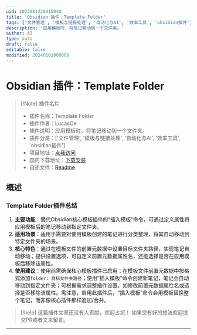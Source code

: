 ```yaml
---
uid: 2025081220015040
title: 'Obsidian 插件：Template Folder'
tags: ['文件管理', '模板与链接处理', '自动化与AI', '效率工具', 'obsidian插件']
description: '应用模板时，将笔记移动到一个文件夹。'
author: AI
type: auto
draft: false
editable: false
modified: 20240101000000
---
```


# Obsidian 插件：Template Folder

> [!Note] 插件名片
> - 插件名称：Template Folder
> - 插件作者：LucasOe
> - 插件说明：应用模板时，将笔记移动到一个文件夹。
> - 插件分类：['文件管理', '模板与链接处理', '自动化与AI', '效率工具', 'obsidian插件']
> - 项目地址：[点我访问](https://github.com/LucasOe/obsidian-template-folder)
> - 国内下载地址：[下载安装](https://pkmer.cn/products/plugin/pluginMarket/?template-folder)
> - 自述文件：[Readme](https://ghproxy.net/https://raw.githubusercontent.com/LucasOe/obsidian-template-folder/master/README.md)



## 概述

### Template Folder插件总结
1. **主要功能**：替代Obsidian核心模板插件的“插入模板”命令，可通过定义属性将应用模板后的笔记移动到指定文件夹。
2. **适用场景**：适用于需要对使用模板创建的笔记进行分类整理，将其自动移动到特定文件夹的场景。
3. **核心特色**：通过在模板文件的前置元数据中设置目标文件夹路径，实现笔记自动移动；提供设置选项，可自定义前置元数据属性名，还能选择是否在应用模板后移除该属性。
4. **使用建议**：使用前需确保核心模板插件已启用；在模板文件前置元数据中按格式添加`folder: 目标文件夹路径`；使用“插入模板”命令创建新笔记，笔记会自动移动到指定文件夹；可根据需求调整插件设置，如修改前置元数据属性名或选择是否移除该属性。需注意，启用此插件后，“插入模板”命令会用模板替换整个笔记，而非像核心插件那样追加/合并。


> [!help] 
> 这篇插件文章还没有人贡献，欢迎占坑！
> 如果您有好的想法欢迎提交PR或者文末留言。
> 

---


